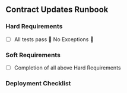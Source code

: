 ## Contract Updates Runbook

### Hard Requirements

- [ ] All tests pass 🚨 No Exceptions 🚨

### Soft Requirements

- [ ] Completion of all above Hard Requirements

### Deployment Checklist

<!-- todo: run through with team how we would update the contracts (an example) -->
